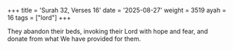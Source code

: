 +++
title = 'Surah 32, Verses 16'
date = '2025-08-27'
weight = 3519
ayah = 16
tags = ["lord"]
+++

They abandon their beds, invoking their Lord with hope and fear, and donate from what We have provided for them.